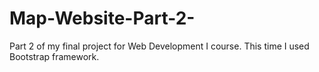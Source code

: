 # Map-Website-Part-2-
Part 2 of my final project for Web Development I course. This time I used Bootstrap framework.
